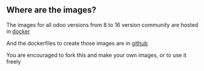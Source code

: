 ## Where are the images?

The images for all odoo versions from 8 to 16 version community are hosted in [docker](https://registry.hub.docker.com/r/jobiols/odoo-jeo/tags)

And the dockerfiles to create those images are in [github](https://github.com/jobiols/docker-odoo-jeo)

You are encouraged to fork this and make your own images, or to use it freely
